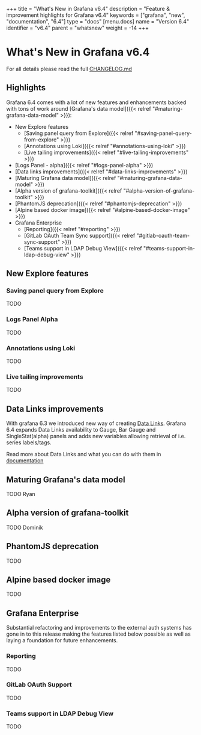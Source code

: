 +++
title = "What's New in Grafana v6.4"
description = "Feature & improvement highlights for Grafana v6.4"
keywords = ["grafana", "new", "documentation", "6.4"]
type = "docs"
[menu.docs]
name = "Version 6.4"
identifier = "v6.4"
parent = "whatsnew"
weight = -14
+++

# What's New in Grafana v6.4

For all details please read the full [CHANGELOG.md](https://github.com/grafana/grafana/blob/master/CHANGELOG.md)

## Highlights

Grafana 6.4 comes with a lot of new features and enhancements backed with tons of work around [Grafana's data model]({{< relref "#maturing-grafana-data-model" >}}):

- New Explore features
  - [Saving panel query from Explore]({{< relref "#saving-panel-query-from-explore" >}})
  - [Annotations using Loki]({{< relref "#annotations-using-loki" >}})
  - [Live tailing improvements]({{< relref "#live-tailing-improvements" >}})
- [Logs Panel - alpha]({{< relref "#logs-panel-alpha" >}})
- [Data links improvements]({{< relref "#data-links-improvements" >}})
- [Maturing Grafana data model]({{< relref "#maturing-grafana-data-model" >}})
- [Alpha version of grafana-toolkit]({{< relref "#alpha-version-of-grafana-toolkit" >}})
- [PhantomJS deprecation]({{< relref "#phantomjs-deprecation" >}})
- [Alpine based docker image]({{< relref "#alpine-based-docker-image" >}})
- Grafana Enterprise
  - [Reporting]({{< relref "#reporting" >}})
  - [GitLab OAuth Team Sync support]({{< relref "#gitlab-oauth-team-sync-support" >}})
  - [Teams support in LDAP Debug View]({{< relref "#teams-support-in-ldap-debug-view" >}})

## New Explore features

### Saving panel query from Explore

TODO

### Logs Panel Alpha

TODO

### Annotations using Loki

TODO

### Live tailing improvements

TODO

## Data Links improvements

With grafana 6.3 we introduced new way of creating [Data Links](https://grafana.com/blog/2019/08/27/new-in-grafana-6.3-easy-to-use-data-links/). Grafana 6.4 expands Data Links availability to Gauge, Bar Gauge and SingleStat(alpha) panels and adds new variables allowing retrieval of i.e. series labels/tags.

Read more about Data Links and what you can do with them in [documentation](https://grafana.com/docs/features/panels/graph/#data-link)

## Maturing Grafana's data model

TODO Ryan

## Alpha version of grafana-toolkit

TODO Dominik

## PhantomJS deprecation

TODO

## Alpine based docker image

TODO

## Grafana Enterprise

Substantial refactoring and improvements to the external auth systems has gone in to this release making the  features
listed below possible as well as laying a foundation for future enhancements.

### Reporting

TODO

### GitLab OAuth Support

TODO

### Teams support in LDAP Debug View

TODO

